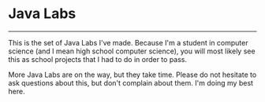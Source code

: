 # Java Labs
-------------------
This is the set of Java Labs I've made. Because I'm a student in computer science (and I mean high school computer science), you will most likely see this as school projects that I had to do in order to pass.

More Java Labs are on the way, but they take time. Please do not hesitate to ask questions about this, but don't complain about them. I'm doing my best here.